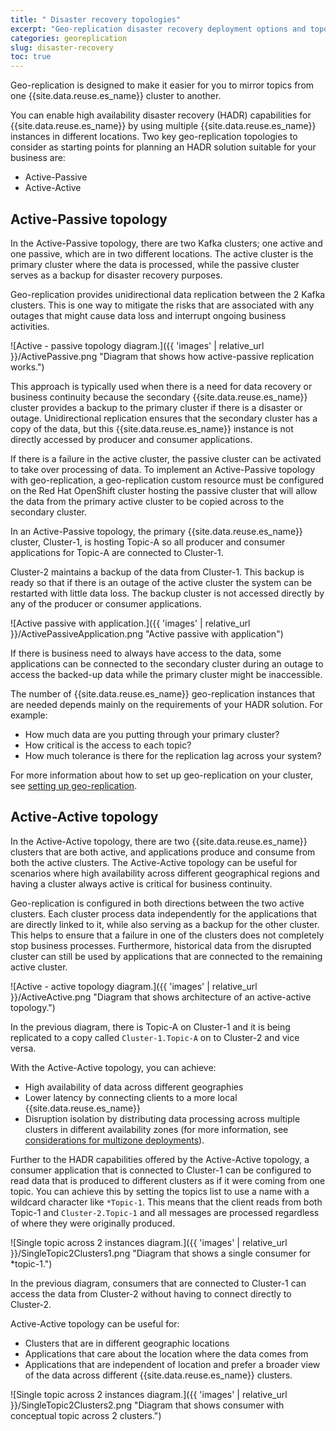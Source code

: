 ```yaml
---
title: " Disaster recovery topologies"
excerpt: "Geo-replication disaster recovery deployment options and topologies"
categories: georeplication
slug: disaster-recovery
toc: true
---
```


Geo-replication is designed to make it easier for you to mirror topics from one {{site.data.reuse.es_name}} cluster to another.

You can enable high availability disaster recovery (HADR) capabilities for {{site.data.reuse.es_name}} by using multiple {{site.data.reuse.es_name}} instances in different locations. Two key geo-replication topologies to consider as starting points for planning an HADR solution suitable for your business are:

- Active-Passive
- Active-Active

## Active-Passive topology

In the Active-Passive topology, there are two Kafka clusters; one active and one passive, which are in two different locations. The active cluster is the primary cluster where the data is processed, while the passive cluster serves as a backup for disaster recovery purposes.

Geo-replication provides unidirectional data replication between the 2 Kafka clusters. This is one way to mitigate the risks that are associated with any outages that might cause data loss and interrupt ongoing business activities.

![Active - passive topology diagram.]({{ 'images' | relative_url }}/ActivePassive.png "Diagram that shows how active-passive replication works.")

This approach is typically used when there is a need for data recovery or business continuity because the secondary {{site.data.reuse.es_name}} cluster provides a backup to the primary cluster if there is a disaster or outage. Unidirectional replication ensures that the secondary cluster has a copy of the data, but this {{site.data.reuse.es_name}} instance is not directly accessed by producer and consumer applications.

If there is a failure in the active cluster, the passive cluster can be activated to take over processing of data. To implement an Active-Passive topology with geo-replication, a geo-replication custom resource must be configured on the Red Hat OpenShift cluster hosting the passive cluster that will allow the data from the primary active cluster to be copied across to the secondary cluster.

In an Active-Passive topology, the primary {{site.data.reuse.es_name}} cluster, Cluster-1, is hosting Topic-A so all producer and consumer applications for Topic-A are connected to Cluster-1.

Cluster-2 maintains a backup of the data from Cluster-1. This backup is ready so that if there is an outage of the active cluster the system can be restarted with little data loss. The backup cluster is not accessed directly by any of the producer or consumer applications.

![Active passive with application.]({{ 'images' | relative_url }}/ActivePassiveApplication.png "Active passive with application")

If there is business need to always have access to the data, some applications can be connected to the secondary cluster during an outage to access the backed-up data while the primary cluster might be inaccessible.

The number of {{site.data.reuse.es_name}} geo-replication instances that are needed depends mainly on the requirements of your HADR solution. For example:

- How much data are you putting through your primary cluster?
- How critical is the access to each topic?
- How much tolerance is there for the replication lag across your system?

For more information about how to set up geo-replication on your cluster, see [setting up geo-replication](../setting-up).

## Active-Active topology

In the Active-Active topology, there are two {{site.data.reuse.es_name}} clusters that are both active, and applications produce and consume from both the active clusters. The Active-Active topology can be useful for scenarios where high availability across different geographical regions and having a cluster always active is critical for business continuity.

Geo-replication is configured in both directions between the two active clusters. Each cluster process data independently for the applications that are directly linked to it, while also serving as a backup for the other cluster. This helps to ensure that a failure in one of the clusters does not completely stop business processes. Furthermore, historical data from the disrupted cluster can still be used by applications that are connected to the remaining active cluster.  

![Active - active topology diagram.]({{ 'images' | relative_url }}/ActiveActive.png "Diagram that shows architecture of an active-active topology.")

In the previous diagram, there is Topic-A on Cluster-1 and it is being replicated to a copy called `Cluster-1.Topic-A` on to Cluster-2 and vice versa.

With the Active-Active topology, you can achieve:

- High availability of data across different geographies
- Lower latency by connecting clients to a more local {{site.data.reuse.es_name}}
- Disruption isolation by distributing data processing across multiple clusters in different availability zones (for more information, see [considerations for multizone deployments](../../installing/multizone-considerations/)).

Further to the HADR capabilities offered by the Active-Active topology, a consumer application that is connected to Cluster-1 can be configured to read data that is produced to different clusters as if it were coming from one topic. You can achieve this by setting the topics list to use a name with a wildcard character like `*Topic-1`. This means that the client reads from both Topic-1 and `Cluster-2.Topic-1` and all messages are processed regardless of where they were originally produced.

![Single topic across 2 instances diagram.]({{ 'images' | relative_url }}/SingleTopic2Clusters1.png "Diagram that shows a single consumer for *topic-1.")

In the previous diagram, consumers that are connected to Cluster-1 can access the data from Cluster-2 without having to connect directly to Cluster-2.

Active-Active topology can be useful for:

- Clusters that are in different geographic locations
- Applications that care about the location where the data comes from
- Applications that are independent of location and prefer a broader view of the data across different {{site.data.reuse.es_name}} clusters.

![Single topic across 2 instances diagram.]({{ 'images' | relative_url }}/SingleTopic2Clusters2.png "Diagram that shows consumer with conceptual topic across 2 clusters.")